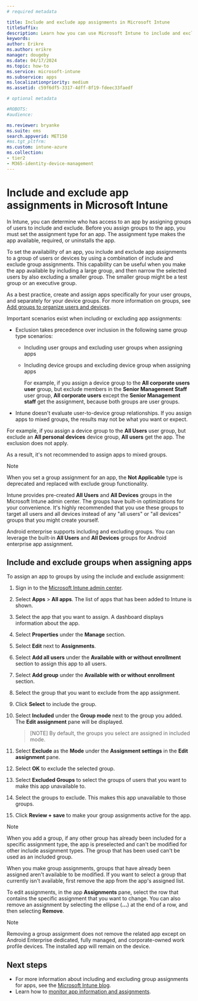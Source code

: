 ```yaml
---
# required metadata

title: Include and exclude app assignments in Microsoft Intune
titleSuffix: 
description: Learn how you can use Microsoft Intune to include and exclude app assignments.
keywords:
author: Erikre
ms.author: erikre
manager: dougeby
ms.date: 04/17/2024
ms.topic: how-to
ms.service: microsoft-intune
ms.subservice: apps
ms.localizationpriority: medium
ms.assetid: c59f6df5-3317-4dff-8f19-fdeec33faedf

# optional metadata

#ROBOTS:
#audience:

ms.reviewer: bryanke
ms.suite: ems
search.appverid: MET150
#ms.tgt_pltfrm:
ms.custom: intune-azure
ms.collection:
- tier2
- M365-identity-device-management
---
```


# Include and exclude app assignments in Microsoft Intune

In Intune, you can determine who has access to an app by assigning groups of users to include and exclude. Before you assign groups to the app, you must set the assignment type for an app. The assignment type makes the app available, required, or uninstalls the app.

To set the availability of an app, you include and exclude app assignments to a group of users or devices by using a combination of include and exclude group assignments. This capability can be useful when you make the app available by including a large group, and then narrow the selected users by also excluding a smaller group. The smaller group might be a test group or an executive group.

As a best practice, create and assign apps specifically for your user groups, and separately for your device groups. For more information on groups, see [Add groups to organize users and devices](../fundamentals/groups-add.md).  

Important scenarios exist when including or excluding app assignments:

- Exclusion takes precedence over inclusion in the following same group type scenarios:
  - Including user groups and excluding user groups when assigning apps
  - Including device groups and excluding device group when assigning apps

    For example, if you assign a device group to the **All corporate users user** group, but exclude members in the **Senior Management Staff** user group, **All corporate users** except the **Senior Management staff** get the assignment, because both groups are user groups.
- Intune doesn't evaluate user-to-device group relationships. If you assign apps to mixed groups, the results may not be what you want or expect.

For example, if you assign a device group to the **All Users** user group, but exclude an **All personal devices** device group, **All users** get the app. The exclusion does not apply.

As a result, it's not recommended to assign apps to mixed groups.

> [!NOTE]
> When you set a group assignment for an app, the **Not Applicable** type is deprecated and replaced with exclude group functionality.
>
> Intune provides pre-created **All Users** and **All Devices** groups in the Microsoft Intune admin center. The groups have built-in optimizations for your convenience. It's highly recommended that you use these groups to target all users and all devices instead of any "all users" or "all devices" groups that you might create yourself.  
>
> Android enterprise supports including and excluding groups. You can leverage the built-in **All Users** and **All Devices** groups for Android enterprise app assignment.

## Include and exclude groups when assigning apps

To assign an app to groups by using the include and exclude assignment:

1. Sign in to the [Microsoft Intune admin center](https://go.microsoft.com/fwlink/?linkid=2109431).
2. Select **Apps** > **All apps**. The list of apps that has been added to Intune is shown.
3. Select the app that you want to assign. A dashboard displays information about the app.
4. Select **Properties** under the **Manage** section.
5. Select **Edit** next to **Assignments**.
6. Select **Add all users** under the **Available with or without enrollment** section to assign this app to all users.
7. Select **Add group** under the **Available with or without enrollment** section.
8. Select the group that you want to exclude from the app assignment.
9. Click **Select** to include the group.
10. Select **Included** under the **Group mode** next to the group you added. The **Edit assignment** pane will be displayed.

    > [NOTE]
    > By default, the groups you select are assigned in included mode.

11. Select **Exclude** as the **Mode** under the **Assignment settings** in the **Edit assignment** pane.
12. Select **OK** to exclude the selected group.
15. Select **Excluded Groups** to select the groups of users that you want to make this app unavailable to.
16. Select the groups to exclude. This makes this app unavailable to those groups.
17. Click **Review + save** to make your group assignments active for the app.

> [!NOTE]
> When you add a group, if any other group has already been included for a specific assignment type, the app is preselected and can't be modified for other include assignment types. The group that has been used can't be used as an included group.

When you make group assignments, groups that have already been assigned aren't available to be modified. If you want to select a group that currently isn't available, first remove the app from the app's assigned list.

To edit assignments, in the app **Assignments** pane, select the row that contains the specific assignment that you want to change. You can also remove an assignment by selecting the ellipse (**…**) at the end of a row, and then selecting **Remove**.

> [!NOTE]
> Removing a group assignment does not remove the related app except on Android Enterprise dedicated, fully managed, and corporate-owned work profile devices. The installed app will remain on the device.  

## Next steps

- For more information about including and excluding group assignments for apps, see the [Microsoft Intune blog](https://aka.ms/new_app_assignment_process).
- Learn how to [monitor app information and assignments](apps-monitor.md).
